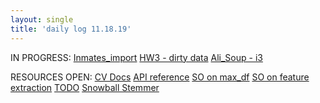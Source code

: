 ```yaml
---
layout: single
title: 'daily log 11.18.19'
---
```


IN PROGRESS:
[Inmates_import](https://danielcaraway.github.io/html/Inmates_import.html)
[HW3 - dirty data](https://danielcaraway.github.io/html/HW3_dirtydata.html)
[Ali_Soup - i3](https://danielcaraway.github.io/html/Ali_Soup_i3.html)

RESOURCES OPEN:
[CV Docs](https://scikit-learn.org/stable/modules/feature_extraction.html#text-feature-extraction)
[API reference](https://scikit-learn.org/stable/modules/classes.html#text-feature-extraction-ref)
[SO on max_df](https://stackoverflow.com/questions/27697766/understanding-min-df-and-max-df-in-scikit-countvectorizer)
[SO on feature extraction](https://stackoverflow.com/questions/46118910/scikit-learn-vectorizer-max-features)
[TODO](https://www.google.com/search?q=tokenizer+options+countvectorizer&oq=tokenizer+options+countvectorizer&aqs=chrome..69i57.4523j0j1&sourceid=chrome&ie=UTF-8)
[Snowball Stemmer](https://stackoverflow.com/questions/36182502/add-stemming-support-to-countvectorizer-sklearn)
